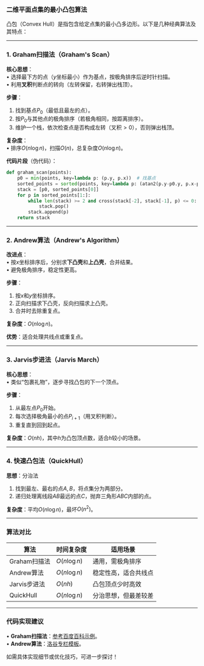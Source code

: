 ### **二维平面点集的最小凸包算法**  
凸包（Convex Hull）是指包含给定点集的最小凸多边形。以下是几种经典算法及其特点：

---

### **1. Graham扫描法（Graham's Scan）**  
**核心思想**：  
• 选择最下方的点（$y$坐标最小）作为基点，按极角排序后逆时针扫描。  
• 利用**叉积**判断点的转向（左转保留，右转弹出栈顶）。  

**步骤**：  

1. 找到基点$P_0$（最低且最左的点）。  
2. 按$P_0$与其他点的极角排序（若极角相同，按距离排序）。  
3. 维护一个栈，依次检查点是否构成左转（叉积$>0$），否则弹出栈顶。  

**复杂度**：  
• 排序$O(n \log n)$，扫描$O(n)$，总复杂度$O(n \log n)$。  

**代码片段**（伪代码）：  
```python
def graham_scan(points):
    p0 = min(points, key=lambda p: (p.y, p.x))  # 找基点
    sorted_points = sorted(points, key=lambda p: (atan2(p.y-p0.y, p.x-p0.x), p))  # 极角排序
    stack = [p0, sorted_points[0]]
    for p in sorted_points[1:]:
        while len(stack) >= 2 and cross(stack[-2], stack[-1], p) <= 0:
            stack.pop()
        stack.append(p)
    return stack
```

---

### **2. Andrew算法（Andrew's Algorithm）**  
**改进点**：  
• 按$x$坐标排序后，分别求**下凸壳**和**上凸壳**，合并结果。  
• 避免极角排序，稳定性更高。  

**步骤**：  
1. 按$x$和$y$坐标排序。  
2. 正向扫描求下凸壳，反向扫描求上凸壳。  
3. 合并时去除重复点。  

**复杂度**：$O(n \log n)$。  

**优势**：适合处理共线点或重复点。  

---

### **3. Jarvis步进法（Jarvis March）**  
**核心思想**：  
• 类似“包裹礼物”，逐步寻找凸包的下一个顶点。  

**步骤**：  
1. 从最左点$P_0$开始。  
2. 每次选择极角最小的点$P_{i+1}$（用叉积判断）。  
3. 重复直到回到起点。  

**复杂度**：$O(nh)$，其中$h$为凸包顶点数，适合$h$较小的场景。  

---

### **4. 快速凸包法（QuickHull）**  
**思想**：分治法  
1. 找到最左、最右的点$A,B$，将点集分为两部分。  
2. 递归处理离线段$AB$最远的点$C$，抛弃三角形$ABC$内部的点。  

**复杂度**：平均$O(n \log n)$，最坏$O(n^2)$。  

---

### **算法对比**  
| 算法         | 时间复杂度    | 适用场景             |
| ------------ | ------------- | -------------------- |
| Graham扫描法 | $O(n \log n)$ | 通用，需极角排序     |
| Andrew算法   | $O(n \log n)$ | 稳定性高，适合共线点 |
| Jarvis步进法 | $O(nh)$       | 凸包顶点少时高效     |
| QuickHull    | $O(n \log n)$ | 分治思想，但最差较差 |

---

### **代码实现建议**  
• **Graham扫描法**：[参考百度百科示例](https://baike.baidu.com/item/葛立恒扫描法)。  
• **Andrew算法**：[洛谷专栏模板](https://www.luogu.com.cn)。  

如需具体实现细节或优化技巧，可进一步探讨！